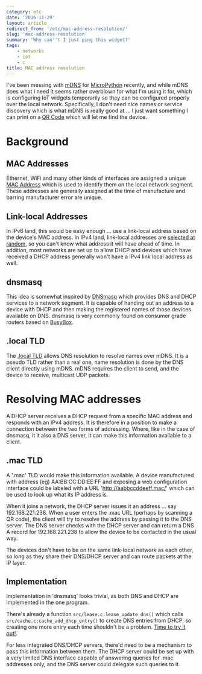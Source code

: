 ```yaml
---
category: etc
date: '2016-11-29'
layout: article
redirect_from: '/etc/mac-address-resolution/'
slug: 'mac-address-resolution'
summary: 'Why can''t I just ping this widget?'
tags:
    - networks
    - iot
    - c
title: MAC address resolution
---
```


I've been messing with
[mDNS](https://en.wikipedia.org/wiki/Multicast_DNS) for
[MicroPython](https://micropython.org/) recently, and while mDNS does
what I need it seems rather overblown for what I'm using it for, which
is configuring IoT widgets temporarily so they can be configured
properly over the local network. Specifically, I don't need nice names
or service discovery which is what mDNS is really good at ... I just
want something I can print on a [QR
Code](https://en.wikipedia.org/wiki/QR_code) which will let me find the
device.

Background
==========

MAC Addresses
-------------

Ethernet, WiFi and many other kinds of interfaces are assigned a unique
[MAC Address](https://en.wikipedia.org/wiki/MAC_address) which is used
to identify them on the local network segment. These addresses are
generally assigned at the time of manufacture and barring manufacturer
error are unique.

Link-local Addresses
--------------------

In IPv6 land, this would be easy enough ... use a link-local address
based on the device's MAC address. In IPv4 land, link-local addresses
are [selected at
random](https://tools.ietf.org/html/rfc3927#section-2.1), so you can't
know what address it will have ahead of time. In addition, most networks
are set up to allow DHCP and devices which have received a DHCP address
generally won't have a IPv4 link local address as well.

dnsmasq
-------

This idea is somewhat inspired by
[DNSmasq](http://www.thekelleys.org.uk/dnsmasq/doc.html) which provides
DNS and DHCP services to a network segment. It is capable of handing out
an address to a device with DHCP and then making the registered names of
those devices available on DNS. dnsmasq is very commonly found on
consumer grade routers based on
[BusyBox](https://en.wikipedia.org/wiki/BusyBox).

.local TLD
----------

The [.local TLD](https://en.wikipedia.org/wiki/.local) allows DNS
resolution to resolve names over mDNS. It is a pseudo TLD rather than a
real one, name resolution is done by the DNS client directly using mDNS.
mDNS requires the client to send, and the device to receive, multicast
UDP packets.

Resolving MAC addresses
=======================

A DHCP server receives a DHCP request from a specific MAC address and
responds with an IPv4 address. It is therefore in a position to make a
connection between the two forms of addressing. Where, like in the case
of dnsmasq, it it also a DNS server, it can make this information
available to a client.

.mac TLD
--------

A '.mac' TLD would make this information available. A device
manufactured with address (eg) AA:BB:CC:DD:EE:FF and exposing a web
configuration interface could be labeled with a URL
'<http://aabbccddeeff.mac/>' which can be used to look up what its IP
address is.

When it joins a network, the DHCP server issues it an address ... say
192.168.221.238. When a user enters the .mac URL (perhaps by scanning a
QR code), the client will try to resolve the address by passing it to
the DNS server. The DNS server checks with the DHCP server and can
return a DNS A record for 192.168.221.238 to allow the device to be
contacted in the usual way.

The devices don't have to be on the same link-local network as each
other, so long as they share their DNS/DHCP server and can route packets
at the IP layer.

Implementation
--------------

Implementation in 'dnsmasq' looks trivial, as both DNS and DHCP are
implemented in the one program.

There's already a function `src/lease.c:lease_update_dns()` which calls
`src/cache.c:cache_add_dhcp_entry()` to create DNS entries from DHCP, so
creating one more entry each time shouldn't be a problem. [Time to try
it out!](https://github.com/nickzoic/dnsmasq/tree/feature/mac-tld).

For less integrated DNS/DHCP servers, there'd need to be a mechanism to
pass this information between them. The DHCP server could be set up with
a very limited DNS interface capable of answering queries for .mac
addresses only, and the DNS server could delegate such queries to it.
